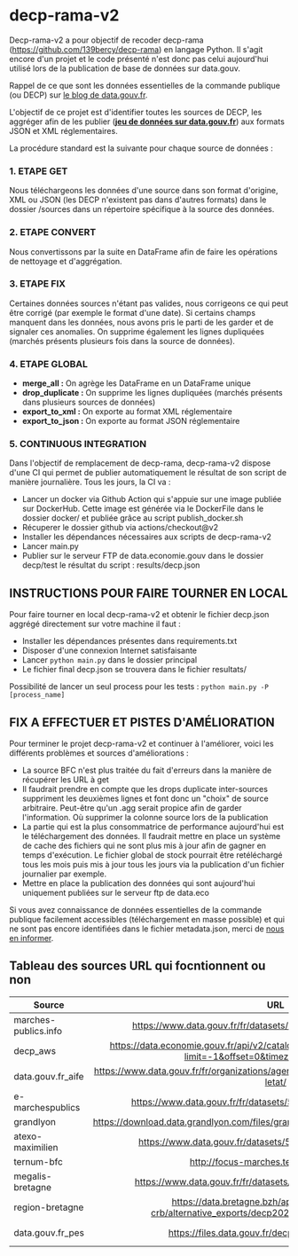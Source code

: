 # decp-rama-v2
Decp-rama-v2 a pour objectif de recoder decp-rama (https://github.com/139bercy/decp-rama) en langage Python. Il s'agit encore d'un projet et le code présenté n'est donc pas celui aujourd'hui utilisé lors de la publication de base de données sur data.gouv.

Rappel de ce que sont les données essentielles de la commande publique (ou DECP) sur [le blog de data.gouv.fr](https://www.data.gouv.fr/fr/posts/le-point-sur-les-donnees-essentielles-de-la-commande-publique/).

L'objectif de ce projet est d'identifier toutes les sources de DECP, les aggréger afin de les publier (**[jeu de données sur data.gouv.fr](https://www.data.gouv.fr/fr/datasets/5cd57bf68b4c4179299eb0e9)**) aux formats JSON et XML réglementaires.

La procédure standard est la suivante pour chaque source de données :

### **1. ETAPE GET**

Nous téléchargeons les données d'une source dans son format d'origine, XML ou JSON (les DECP n'existent pas dans d'autres formats) dans le dossier /sources dans un répertoire spécifique à la source des données.

### **2. ETAPE CONVERT**

Nous convertissons par la suite en DataFrame afin de faire les opérations de nettoyage et d'aggrégation.

### **3. ETAPE FIX**

Certaines données sources n'étant pas valides, nous corrigeons ce qui peut être corrigé (par exemple le format d'une date). Si certains champs manquent dans les données, nous avons pris le parti de les garder et de signaler ces anomalies. On supprime également les lignes dupliquées (marchés présents plusieurs fois dans la source de données).

### **4. ETAPE GLOBAL**

- **merge_all :** On agrège les DataFrame en un DataFrame unique
- **drop_duplicate :** On supprime les lignes dupliquées (marchés présents dans plusieurs sources de données)
- **export_to_xml :** On exporte au format XML réglementaire
- **export_to_json :** On exporte au format JSON réglementaire

### **5. CONTINUOUS INTEGRATION**

Dans l'objectif de remplacement de decp-rama, decp-rama-v2 dispose d'une CI qui permet de publier automatiquement le résultat de son script de manière journalière. Tous les jours, la CI va :
- Lancer un docker via Github Action qui s'appuie sur une image publiée sur DockerHub. Cette image est générée via le DockerFile dans le dossier docker/
et publiée grâce au script publish_docker.sh
- Récuperer le dossier github via actions/checkout@v2
- Installer les dépendances nécessaires aux scripts de decp-rama-v2
- Lancer main.py
- Publier sur le serveur FTP de data.economie.gouv dans le dossier decp/test le résultat du script : results/decp.json

## **INSTRUCTIONS POUR FAIRE TOURNER EN LOCAL**

Pour faire tourner en local decp-rama-v2 et obtenir le fichier decp.json aggrégé directement sur votre machine il faut :
- Installer les dépendances présentes dans requirements.txt
- Disposer d'une connexion Internet satisfaisante
- Lancer ```python main.py``` dans le dossier principal
- Le fichier final decp.json se trouvera dans le fichier resultats/

Possibilité de lancer un seul process pour les tests : ```python main.py -P [process_name]```

## **FIX A EFFECTUER ET PISTES D'AMÉLIORATION**

Pour terminer le projet decp-rama-v2 et continuer à l'améliorer, voici les différents problèmes et sources d'améliorations :
- La source BFC n'est plus traitée du fait d'erreurs dans la manière de récupérer les URL à get
- Il faudrait prendre en compte que les drops duplicate inter-sources suppriment les deuxièmes lignes et font donc un "choix" de source arbitraire. Peut-être qu'un .agg serait propice afin de garder l'information. Où supprimer la colonne source lors de la publication
- La partie qui est la plus consommatrice de performance aujourd'hui est le téléchargement des données. Il faudrait mettre en place un système de cache des fichiers qui ne sont plus mis à jour afin de gagner en temps d'exécution. Le fichier global de stock pourrait être retéléchargé tous les mois puis mis à jour tous les jours via la publication d'un fichier journalier par exemple.
- Mettre en place la publication des données qui sont aujourd'hui uniquement publiées sur le serveur ftp de data.eco

Si vous avez connaissance de données essentielles de la commande publique facilement accessibles (téléchargement en masse possible) et qui ne sont pas encore identifiées dans le fichier metadata.json, merci de [nous en informer](#contact).
## Tableau des sources URL qui focntionnent ou non 
| Source          | URL                                                                                                                                                                                                                                                                                           	  			 | Status    |
|-----------------|:------------------------------------------------------------------------------------------------------------------------------------------------------------------------------------------------------------------------------------------------------------------------------------------------------------------------------------------------------:|-----------|
| marches-publics.info |                                                                                                                                             https://www.data.gouv.fr/fr/datasets/5cdb1722634f41416ffe90e2/                                                                                                                                             | OK        |
| decp_aws        |                                                                                                                   https://data.economie.gouv.fr/api/v2/catalog/datasets/decp_aws/exports/json?limit=-1&offset=0&timezone=UTC&apikey=                                                                                                                   | OK        |
| data.gouv.fr_aife |                                                                                                                                https://www.data.gouv.fr/fr/organizations/agence-pour-linformatique-financiere-de-letat/                                                                                                                                | OK        |
| e-marchespublics |                                                                                                                                             https://www.data.gouv.fr/fr/datasets/5c0a7845634f4139b2ee8883                                                                                                                                              | OK        |
| grandlyon       |                                                                                                                                  https://download.data.grandlyon.com/files/grandlyon/citoyennete/marches_publics.xml                                                                                                                                   | OK        |
| atexo-maximilien |                                                                                                                                               https://www.data.gouv.fr/datasets/5f4d1921f7e627ef3ae26944                                                                                                                                               | OK        |
| ternum-bfc      |                                                                                                                                                        http://focus-marches.ternum-bfc.fr/xml/                                                                                                                                                         | OK        |
| megalis-bretagne |                                                                                                                                             https://www.data.gouv.fr/fr/datasets/5f4f4f8910f4b55843deae51                                                                                                                                              | OK        |
| region-bretagne |                                                                                                                        https://data.bretagne.bzh/api/datasets/1.0/decp-crb/alternative_exports/decp2021_regionbretagne_csv_xml                                                                                                                         | OK        |
| data.gouv.fr_pes|                                                                                                                                             https://files.data.gouv.fr/decp/dgfip-pes-decp.xml                                                                                                                                              | ** KO **  |